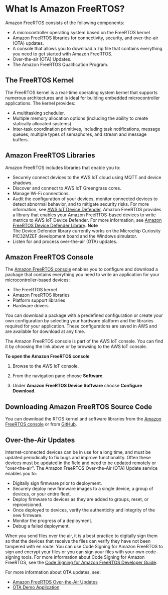 # What Is Amazon FreeRTOS?<a name="what-is-amazon-freertos"></a>

Amazon FreeRTOS consists of the following components:
+ A microcontroller operating system based on the FreeRTOS kernel
+ Amazon FreeRTOS libraries for connectivity, security, and over\-the\-air \(OTA\) updates\.
+ A console that allows you to download a zip file that contains everything you need to get started with Amazon FreeRTOS\.
+ Over\-the\-air \(OTA\) Updates\.
+ The Amazon FreeRTOS Qualification Program\.

## The FreeRTOS Kernel<a name="freertos-kernel"></a>

The FreeRTOS kernel is a real\-time operating system kernel that supports numerous architectures and is ideal for building embedded microcontroller applications\. The kernel provides:
+ A multitasking scheduler\. 
+ Multiple memory allocation options \(including the ability to create statically allocated systems\)\.
+ Inter\-task coordination primitives, including task notifications, message queues, multiple types of semaphores, and stream and message buffers\.

## Amazon FreeRTOS Libraries<a name="freertos-libraries"></a>

Amazon FreeRTOS includes libraries that enable you to:
+ Securely connect devices to the AWS IoT cloud using MQTT and device shadows\.
+ Discover and connect to AWS IoT Greengrass cores\.
+ Manage Wi\-Fi connections\.
+ Audit the configuration of your devices, monitor connected devices to detect abnormal behavior, and to mitigate security risks\. For more information, see [AWS IoT Device Defender](https://docs.aws.amazon.com/iot/latest/developerguide/device-defender.html)\. Amazon FreeRTOS provides a library that enables your Amazon FreeRTOS\-based devices to write metrics to AWS IoT Device Defender\. For more information, see [Amazon FreeRTOS Device Defender Library](https://docs.aws.amazon.com/freertos/latest/userguide/afr-device-defender-library.html)\.
**Note**  
The Device Defender library currently works on the Microchip Curiosity PIC32MZEF development board and the Windows simulator\.
+ Listen for and process over\-the\-air \(OTA\) updates\.

## Amazon FreeRTOS Console<a name="freertos-ocw"></a>

The [Amazon FreeRTOS console](https://console.aws.amazon.com/freertos) enables you to configure and download a package that contains everything you need to write an application for your microcontroller\-based devices:
+ The FreeRTOS kernel
+ Amazon FreeRTOS libraries
+ Platform support libraries
+ Hardware drivers

You can download a package with a predefined configuration or create your own configuration by selecting your hardware platform and the libraries required for your application\. These configurations are saved in AWS and are available for download at any time\.

The Amazon FreeRTOS console is part of the AWS IoT console\. You can find it by choosing the link above or by browsing to the AWS IoT console\.

**To open the Amazon FreeRTOS console**

1. Browse to the AWS IoT console\.

1. From the navigation pane choose **Software**\.

1. Under **Amazon FreeRTOS Device Software** choose **Configure Download**\.

## Downloading Amazon FreeRTOS Source Code<a name="freertos-mds-projects-github"></a>

You can download the RTOS kernel and software libraries from the [Amazon FreeRTOS console](https://console.aws.amazon.com/freertos) or from [GitHub](https://github.com/aws/amazon-freertos)\.

## Over\-the\-Air Updates<a name="freertos-ota-updates"></a>

Internet\-connected devices can be in use for a long time, and must be updated periodically to fix bugs and improve functionality\. Often these devices must be updated in the field and need to be updated remotely or "over\-the\-air"\. The Amazon FreeRTOS Over\-the\-Air \(OTA\) Update service enables you to:
+ Digitally sign firmware prior to deployment\.
+ Securely deploy new firmware images to a single device, a group of devices, or your entire fleet\.
+ Deploy firmware to devices as they are added to groups, reset, or reprovisioned\.
+ Once deployed to devices, verify the authenticity and integrity of the new firmware\.
+ Monitor the progress of a deployment\.
+ Debug a failed deployment\.

When you send files over the air, it is a best practice to digitally sign them so that the devices that receive the files can verify they have not been tampered with en route\. You can use Code Signing for Amazon FreeRTOS to sign and encrypt your files or you can sign your files with your own code\-signing tools\. For more information about Code Signing for Amazon FreeRTOS, see the [Code Signing for Amazon FreeRTOS Developer Guide](https://docs.aws.amazon.com/signer/latest/developerguide/Welcome.html)\.

For more information about OTA updates, see:
+ [Amazon FreeRTOS Over\-the\-Air Updates](freertos-ota-dev.md)
+ [OTA Demo Application](ota-demo.md)